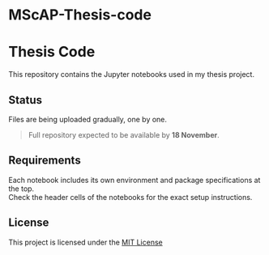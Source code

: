 # MScAP-Thesis-code
# Thesis Code

This repository contains the Jupyter notebooks used in my thesis project.

## Status
Files are being uploaded gradually, one by one.  
> Full repository expected to be available by **18 November**.  

## Requirements
Each notebook includes its own environment and package specifications at the top.  
Check the header cells of the notebooks for the exact setup instructions.


## License
This project is licensed under the [MIT License](LICENSE)

